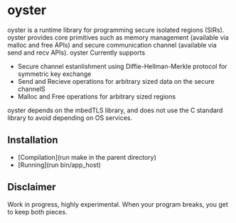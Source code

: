 # oyster
oyster is a runtime library for programming secure isolated regions (SIRs).
oyster provides core primitives such as memory management (available via malloc and free APIs) and secure communication channel (available via send and recv APIs).
oyster Currently supports
  * Secure channel estanlishment using Diffie-Hellman-Merkle protocol for symmetric key exchange
  * Send and Recieve operations for arbitrary sized data on the secure channelS
  * Malloc and Free operations for arbitrary sized regions

oyster depends on the mbedTLS library, and does not use the C standard library to avoid depending on OS services.

## Installation
 * [Compilation](run make in the parent directory)
 * [Running](run bin/app_host)

## Disclaimer
Work in progress, highly experimental.
When your program breaks, you get to keep both pieces. 
